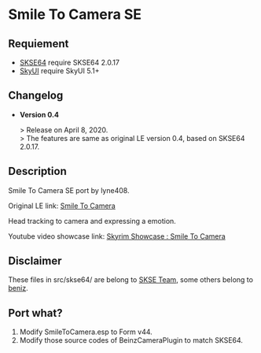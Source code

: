 # Smile To Camera SE

## Requiement

- [SKSE64](https://skse.silverlock.org)	require SKSE64 2.0.17
- [SkyUI](https://www.nexusmods.com/skyrimspecialedition/mods/12604)       require SkyUI 5.1+

## Changelog

- **Version 0.4**

  \> Release on April 8, 2020.<br>
  \> The features are same as original LE version 0.4, based on SKSE64 2.0.17.
  
## Description

Smile To Camera SE port by lyne408.

Original LE link: [Smile To Camera](https://www.nexusmods.com/skyrim/mods/92337)

Head tracking to camera and expressing a emotion.

Youtube video showcase link: [Skyrim Showcase : Smile To Camera](https://youtu.be/Yxqj4j2pJ6o)

## Disclaimer

These files in src/skse64/ are belong to [SKSE Team](https://skse.silverlock.org), some others belong to [beniz](https://www.nexusmods.com/skyrim/users/4097779).

## Port what?

1. Modify SmileToCamera.esp to Form v44.
2. Modify those source codes of BeinzCameraPlugin  to match SKSE64.

